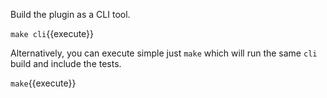Build the plugin as a CLI tool.

`make cli`{{execute}}

Alternatively, you can execute simple just `make` which will run the same `cli` build and include the tests.

`make`{{execute}}
